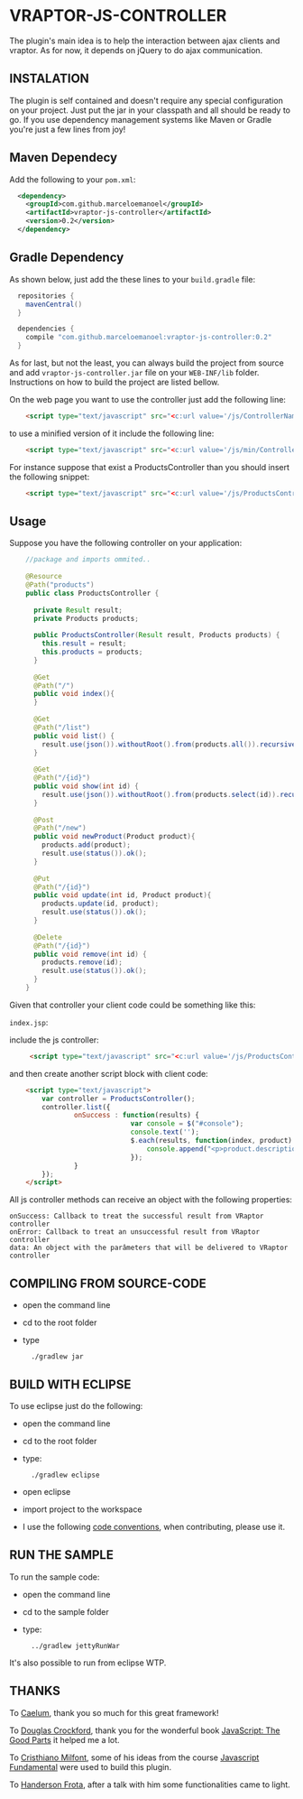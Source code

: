 VRAPTOR-JS-CONTROLLER
======================

The plugin's main idea is to help the interaction between ajax clients and vraptor.
As for now, it depends on jQuery to do ajax communication.

INSTALATION
-----------

The plugin is self contained and doesn't require any special configuration on your project.
Just put the jar in your classpath and all should be ready to go. If you use dependency management
systems like Maven or Gradle you're just a few lines from joy!

Maven Dependecy
----------------

Add the following to your `pom.xml`:

```xml
  <dependency>
    <groupId>com.github.marceloemanoel</groupId>
    <artifactId>vraptor-js-controller</artifactId>
    <version>0.2</version>
  </dependency>
```

Gradle Dependency
-----------------

As shown below, just add the these lines to your `build.gradle` file:

```groovy
  repositories {
    mavenCentral()
  }

  dependencies {
    compile "com.github.marceloemanoel:vraptor-js-controller:0.2"
  }
```

As for last, but not the least, you can always build the project from source and
add `vraptor-js-controller.jar` file on your `WEB-INF/lib` folder.  Instructions on
how to build the project are listed bellow.

On the web page you want to use the controller just add the following line:

```html
    <script type="text/javascript" src="<c:url value='/js/ControllerName'/>"></script>
```

to use a minified version of it include the following line:

```html
    <script type="text/javascript" src="<c:url value='/js/min/ControllerName'/>"></script>
```

For instance suppose that exist a ProductsController than you should insert the following snippet:

```html
    <script type="text/javascript" src="<c:url value='/js/ProductsController'/>"></script>
```

Usage
----------

Suppose you have the following controller on your application: 

```java
    //package and imports ommited..
    
    @Resource
    @Path("products")
    public class ProductsController {
  
      private Result result;
      private Products products;
      
      public ProductsController(Result result, Products products) {
        this.result = result;
        this.products = products;
      }
      
      @Get
      @Path("/")
      public void index(){
      }
       
      @Get
      @Path("/list")
      public void list() {
        result.use(json()).withoutRoot().from(products.all()).recursive().serialize();
      }
      
      @Get
      @Path("/{id}")
      public void show(int id) {
        result.use(json()).withoutRoot().from(products.select(id)).recursive().serialize();
      }
      
      @Post
      @Path("/new")
      public void newProduct(Product product){
        products.add(product);
        result.use(status()).ok();
      }
      
      @Put
      @Path("/{id}")
      public void update(int id, Product product){
        products.update(id, product);
        result.use(status()).ok();
      }
      
      @Delete
      @Path("/{id}")
      public void remove(int id) {
        products.remove(id);
        result.use(status()).ok();
      }
    }

```

Given that controller your client code could be something like this:

`index.jsp`:

include the js controller:

```html
     <script type="text/javascript" src="<c:url value='/js/ProductsController'/>"></script>
```
     
and then create another script block with client code:

```html
    <script type="text/javascript">
        var controller = ProductsController();    
        controller.list({
                onSuccess : function(results) {
                              var console = $("#console");
                              console.text('');
                              $.each(results, function(index, product) {
                                  console.append("<p>product.description: " + product.description + " - product.price: " + product.price + "</p>");
                              });
                }
        });
    </script>
```

All js controller methods can receive an object with the following properties:

    onSuccess: Callback to treat the successful result from VRaptor controller
    onError: Callback to treat an unsuccessful result from VRaptor controller
    data: An object with the parâmeters that will be delivered to VRaptor controller
             
COMPILING FROM SOURCE-CODE
--------------------------

* open the command line
* cd to the root folder
* type           

        ./gradlew jar
   
BUILD WITH ECLIPSE
------------------

To use eclipse just do the following:

* open the command line
* cd to the root folder
* type: 

        ./gradlew eclipse
    
* open eclipse
* import project to the workspace
* I use the following [code conventions](https://github.com/marceloemanoel/Code-Conventions), when contributing, please use it.

RUN THE SAMPLE
--------------

To run the sample code:

* open the command line
* cd to the sample folder
* type:

        ../gradlew jettyRunWar
        
It's also possible to run from eclipse WTP.

THANKS
------

To [Caelum](http://www.caelum.com.br/), thank you so much for this great framework! 

To [Douglas Crockford](http://www.crockford.com/), thank you for the wonderful book [JavaScript: The Good Parts](http://www.amazon.com/exec/obidos/ASIN/0596517742/wrrrldwideweb)
it helped me a lot.

To [Cristhiano Milfont](http://www.milfont.org/tech/), some of his ideas from the course [Javascript Fundamental](http://www.milfont.org/javascriptfundamental.html) were
used to build this plugin.

To [Handerson Frota](http://www.handersonfrota.com.br/), after a talk with him some functionalities came to light.
